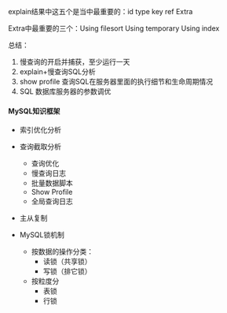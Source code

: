 explain结果中这五个是当中最重要的：id  type key ref Extra

Extra中最重要的三个：Using filesort Using temporary Using index






总结：
1. 慢查询的开启并捕获，至少运行一天
2. explain+慢查询SQL分析
3. show profile 查询SQL在服务器里面的执行细节和生命周期情况
4. SQL 数据库服务器的参数调优





#### MySQL知识框架
- 索引优化分析




- 查询截取分析
  - 查询优化
  - 慢查询日志
  - 批量数据脚本
  - Show Profile
  - 全局查询日志


- 主从复制


- MySQL锁机制
  - 按数据的操作分类：
    - 读锁（共享锁）
    - 写锁（排它锁）
  - 按粒度分
    - 表锁
    - 行锁
    
